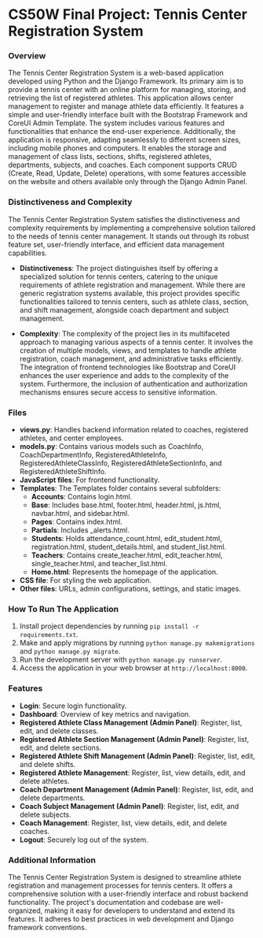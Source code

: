 # CS50W Final Project: Tennis Center Registration System

### Overview
The Tennis Center Registration System is a web-based application developed using Python and the Django Framework. Its primary aim is to provide a tennis center with an online platform for managing, storing, and retrieving the list of registered athletes. This application allows center management to register and manage athlete data efficiently. It features a simple and user-friendly interface built with the Bootstrap Framework and CoreUI Admin Template. The system includes various features and functionalities that enhance the end-user experience. Additionally, the application is responsive, adapting seamlessly to different screen sizes, including mobile phones and computers. It enables the storage and management of class lists, sections, shifts, registered athletes, departments, subjects, and coaches. Each component supports CRUD (Create, Read, Update, Delete) operations, with some features accessible on the website and others available only through the Django Admin Panel.

### Distinctiveness and Complexity
The Tennis Center Registration System satisfies the distinctiveness and complexity requirements by implementing a comprehensive solution tailored to the needs of tennis center management. It stands out through its robust feature set, user-friendly interface, and efficient data management capabilities.

- **Distinctiveness**: The project distinguishes itself by offering a specialized solution for tennis centers, catering to the unique requirements of athlete registration and management. While there are generic registration systems available, this project provides specific functionalities tailored to tennis centers, such as athlete class, section, and shift management, alongside coach department and subject management.

- **Complexity**: The complexity of the project lies in its multifaceted approach to managing various aspects of a tennis center. It involves the creation of multiple models, views, and templates to handle athlete registration, coach management, and administrative tasks efficiently. The integration of frontend technologies like Bootstrap and CoreUI enhances the user experience and adds to the complexity of the system. Furthermore, the inclusion of authentication and authorization mechanisms ensures secure access to sensitive information.

### Files
- **views.py**: Handles backend information related to coaches, registered athletes, and center employees.
- **models.py**: Contains various models such as CoachInfo, CoachDepartmentInfo, RegisteredAthleteInfo, RegisteredAthleteClassInfo, RegisteredAthleteSectionInfo, and RegisteredAthleteShiftInfo.
- **JavaScript files**: For frontend functionality.
- **Templates**: The Templates folder contains several subfolders:
  - **Accounts**: Contains login.html.
  - **Base**: Includes base.html, footer.html, header.html, js.html, navbar.html, and sidebar.html.
  - **Pages**: Contains index.html.
  - **Partials**: Includes _alerts.html.
  - **Students**: Holds attendance_count.html, edit_student.html, registration.html, student_details.html, and student_list.html.
  - **Teachers**: Contains create_teacher.html, edit_teacher.html, single_teacher.html, and teacher_list.html.
  - **Home.html**: Represents the homepage of the application.
- **CSS file**: For styling the web application.
- **Other files**: URLs, admin configurations, settings, and static images.

### How To Run The Application
1. Install project dependencies by running `pip install -r requirements.txt`.
2. Make and apply migrations by running `python manage.py makemigrations` and `python manage.py migrate`.
3. Run the development server with `python manage.py runserver`.
4. Access the application in your web browser at `http://localhost:8000`.

### Features
- **Login**: Secure login functionality.
- **Dashboard**: Overview of key metrics and navigation.
- **Registered Athlete Class Management (Admin Panel)**: Register, list, edit, and delete classes.
- **Registered Athlete Section Management (Admin Panel)**: Register, list, edit, and delete sections.
- **Registered Athlete Shift Management (Admin Panel)**: Register, list, edit, and delete shifts.
- **Registered Athlete Management**: Register, list, view details, edit, and delete athletes.
- **Coach Department Management (Admin Panel)**: Register, list, edit, and delete departments.
- **Coach Subject Management (Admin Panel)**: Register, list, edit, and delete subjects.
- **Coach Management**: Register, list, view details, edit, and delete coaches.
- **Logout**: Securely log out of the system.

### Additional Information
The Tennis Center Registration System is designed to streamline athlete registration and management processes for tennis centers. It offers a comprehensive solution with a user-friendly interface and robust backend functionality. The project's documentation and codebase are well-organized, making it easy for developers to understand and extend its features. It adheres to best practices in web development and Django framework conventions.
